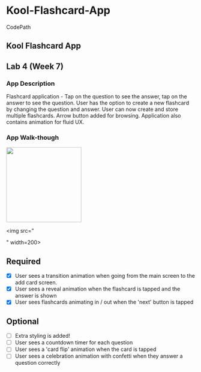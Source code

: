 # Kool-Flashcard-App
CodePath
## Kool Flashcard App

## Lab 4 (Week 7)

### App Description
Flashcard application - Tap on the question to see the answer, tap on the answer to see the question. User has the option to create a new flashcard by changing the question and answer. User can now create and store multiple flashcards. Arrow button added for browsing. Application also contains animation for fluid UX.

### App Walk-though

<img src="YOUR_GIF_URL_HERE" width=200><br>

<img src="<blockquote class="imgur-embed-pub" lang="en" data-id="1TMCSxk" data-context="false" ><a href="//imgur.com/1TMCSxk"></a></blockquote><script async src="//s.imgur.com/min/embed.js" charset="utf-8"></script>" width=200><br>


## Required
- [x] User sees a transition animation when going from the main screen to the add card screen.
- [x] User sees a reveal animation when the flashcard is tapped and the answer is shown
- [x] User sees flashcards animating in / out when the 'next' button is tapped

## Optional
- [ ] Extra styling is added!
- [ ] User sees a countdown timer for each question
- [ ] User sees a 'card flip' animation when the card is tapped
- [ ] User sees a celebration animation with confetti when they answer a question correctly

